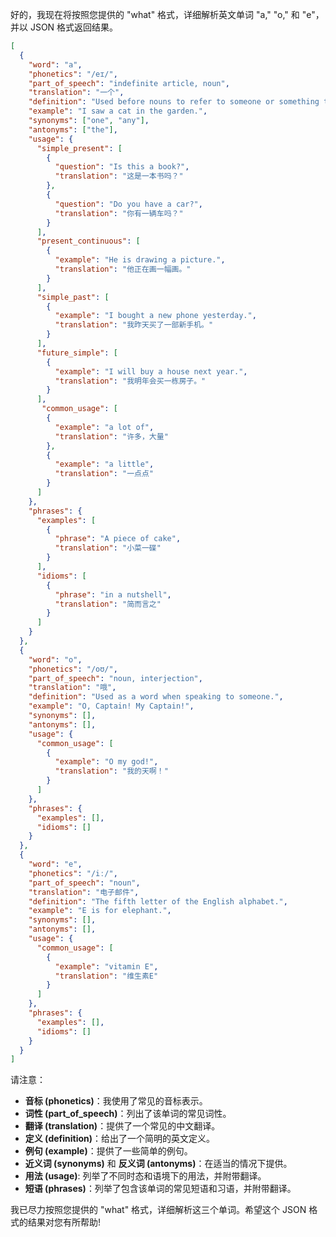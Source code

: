 好的，我现在将按照您提供的 "what" 格式，详细解析英文单词 "a," "o," 和 "e"，并以 JSON 格式返回结果。

```json
[
  {
    "word": "a",
    "phonetics": "/eɪ/",
    "part_of_speech": "indefinite article, noun",
    "translation": "一个",
    "definition": "Used before nouns to refer to someone or something that is not specific.",
    "example": "I saw a cat in the garden.",
    "synonyms": ["one", "any"],
    "antonyms": ["the"],
    "usage": {
      "simple_present": [
        {
          "question": "Is this a book?",
          "translation": "这是一本书吗？"
        },
        {
          "question": "Do you have a car?",
          "translation": "你有一辆车吗？"
        }
      ],
      "present_continuous": [
        {
          "example": "He is drawing a picture.",
          "translation": "他正在画一幅画。"
        }
      ],
      "simple_past": [
        {
          "example": "I bought a new phone yesterday.",
          "translation": "我昨天买了一部新手机。"
        }
      ],
      "future_simple": [
        {
          "example": "I will buy a house next year.",
          "translation": "我明年会买一栋房子。"
        }
      ],
       "common_usage": [
        {
          "example": "a lot of",
          "translation": "许多，大量"
        },
        {
          "example": "a little",
          "translation": "一点点"
        }
      ]
    },
    "phrases": {
      "examples": [
        {
          "phrase": "A piece of cake",
          "translation": "小菜一碟"
        }
      ],
      "idioms": [
        {
          "phrase": "in a nutshell",
          "translation": "简而言之"
        }
      ]
    }
  },
  {
    "word": "o",
    "phonetics": "/oʊ/",
    "part_of_speech": "noun, interjection",
    "translation": "哦",
    "definition": "Used as a word when speaking to someone.",
    "example": "O, Captain! My Captain!",
    "synonyms": [],
    "antonyms": [],
    "usage": {
      "common_usage": [
        {
          "example": "O my god!",
          "translation": "我的天啊！"
        }
      ]
    },
    "phrases": {
      "examples": [],
      "idioms": []
    }
  },
  {
    "word": "e",
    "phonetics": "/iː/",
    "part_of_speech": "noun",
    "translation": "电子邮件",
    "definition": "The fifth letter of the English alphabet.",
    "example": "E is for elephant.",
    "synonyms": [],
    "antonyms": [],
    "usage": {
      "common_usage": [
        {
          "example": "vitamin E",
          "translation": "维生素E"
        }
      ]
    },
    "phrases": {
      "examples": [],
      "idioms": []
    }
  }
]
```

请注意：

*   **音标 (phonetics)**：我使用了常见的音标表示。
*   **词性 (part\_of\_speech)**：列出了该单词的常见词性。
*   **翻译 (translation)**：提供了一个常见的中文翻译。
*   **定义 (definition)**：给出了一个简明的英文定义。
*   **例句 (example)**：提供了一些简单的例句。
*   **近义词 (synonyms)** 和 **反义词 (antonyms)**：在适当的情况下提供。
*    **用法 (usage)**: 列举了不同时态和语境下的用法，并附带翻译。
*   **短语 (phrases)**：列举了包含该单词的常见短语和习语，并附带翻译。

我已尽力按照您提供的 "what" 格式，详细解析这三个单词。希望这个 JSON 格式的结果对您有所帮助!
 